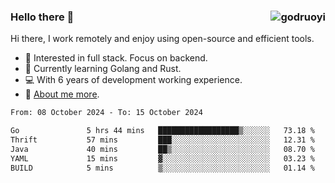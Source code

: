 ### Hello there 👋 <img align="right" src="https://github-readme-stats.vercel.app/api?username=godruoyi&show_icons=true" alt="godruoyi" />

Hi there, I work remotely and enjoy using open-source and efficient tools.

- 🔭 Interested in full stack. Focus on backend.
- 🌱 Currently learning Golang and Rust.
- 💻 With 6 years of development working experience.
- 👒 [About me more](https://godruoyi.com/posts/about-godruoyi).



<!--START_SECTION:waka-->

```txt
From: 08 October 2024 - To: 15 October 2024

Go               5 hrs 44 mins   ██████████████████▒░░░░░░   73.18 %
Thrift           57 mins         ███░░░░░░░░░░░░░░░░░░░░░░   12.31 %
Java             40 mins         ██▒░░░░░░░░░░░░░░░░░░░░░░   08.70 %
YAML             15 mins         ▓░░░░░░░░░░░░░░░░░░░░░░░░   03.23 %
BUILD            5 mins          ▒░░░░░░░░░░░░░░░░░░░░░░░░   01.14 %
```

<!--END_SECTION:waka-->
